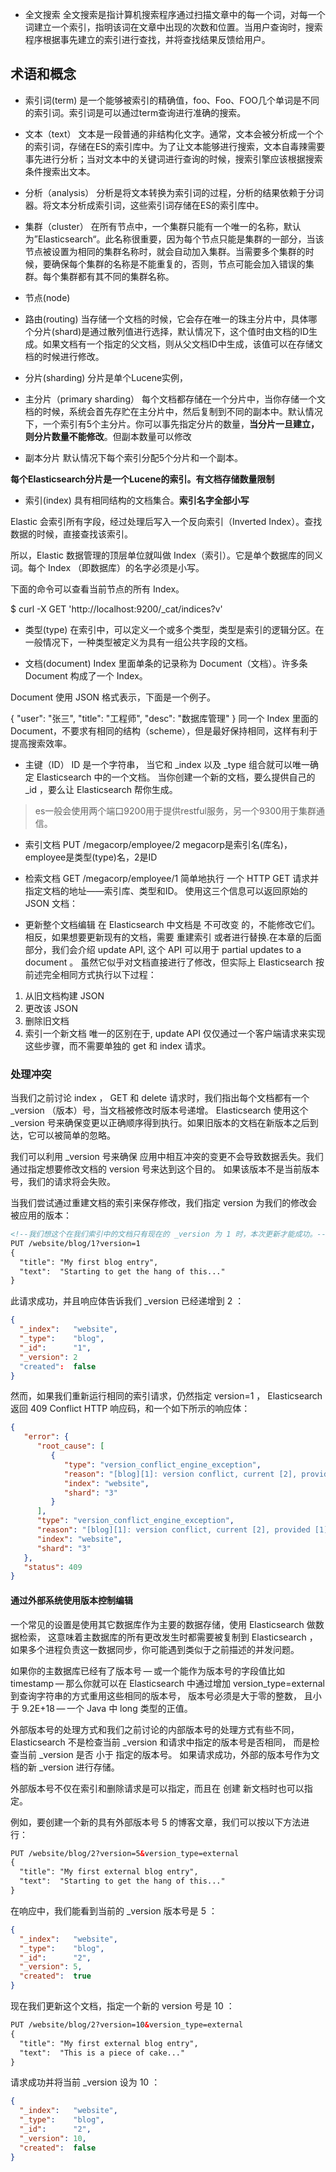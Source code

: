 * 全文搜索
全文搜索是指计算机搜索程序通过扫描文章中的每一个词，对每一个词建立一个索引，指明该词在文章中出现的次数和位置。当用户查询时，搜索程序根据事先建立的索引进行查找，并将查找结果反馈给用户。

## 术语和概念
  * 索引词(term)
  是一个能够被索引的精确值，foo、Foo、FOO几个单词是不同的索引词。索引词是可以通过term查询进行准确的搜索。

  * 文本（text）
  文本是一段普通的非结构化文字。通常，文本会被分析成一个个的索引词，存储在ES的索引库中。为了让文本能够进行搜索，文本自毒辣需要事先进行分析；当对文本中的关键词进行查询的时候，搜索引擎应该根据搜索条件搜索出文本。

  * 分析（analysis）
  分析是将文本转换为索引词的过程，分析的结果依赖于分词器。将文本分析成索引词，这些索引词存储在ES的索引库中。

  * 集群（cluster）
  在所有节点中，一个集群只能有一个唯一的名称，默认为”Elasticsearch“。此名称很重要，因为每个节点只能是集群的一部分，当该节点被设置为相同的集群名称时，就会自动加入集群。当需要多个集群的时候，要确保每个集群的名称是不能重复的，否则，节点可能会加入错误的集群。每个集群都有其不同的集群名称。

  * 节点(node)

  * 路由(routing)
  当存储一个文档的时候，它会存在唯一的珠主分片中，具体哪个分片(shard)是通过散列值进行选择，默认情况下，这个值时由文档的ID生成。如果文档有一个指定的父文档，则从父文档ID中生成，该值可以在存储文档的时候进行修改。

  * 分片(sharding)
  分片是单个Lucene实例，

  * 主分片（primary sharding）
    每个文档都存储在一个分片中，当你存储一个文档的时候，系统会首先存贮在主分片中，然后复制到不同的副本中。默认情况下，一个索引有5个主分片。你可以事先指定分片的数量，**当分片一旦建立，则分片数量不能修改**。但副本数量可以修改

  * 副本分片
    默认情况下每个索引分配5个分片和一个副本。

**每个Elasticsearch分片是一个Lucene的索引。有文档存储数量限制**

  * 索引(index)
  具有相同结构的文档集合。**索引名字全部小写**

  Elastic 会索引所有字段，经过处理后写入一个反向索引（Inverted Index）。查找数据的时候，直接查找该索引。

所以，Elastic 数据管理的顶层单位就叫做 Index（索引）。它是单个数据库的同义词。每个 Index （即数据库）的名字必须是小写。

下面的命令可以查看当前节点的所有 Index。


$ curl -X GET 'http://localhost:9200/_cat/indices?v'


  * 类型(type)
  在索引中，可以定义一个或多个类型，类型是索引的逻辑分区。在一般情况下，一种类型被定义为具有一组公共字段的文档。

  * 文档(document)
  Index 里面单条的记录称为 Document（文档）。许多条 Document 构成了一个 Index。

  Document 使用 JSON 格式表示，下面是一个例子。


  {
    "user": "张三",
    "title": "工程师",
    "desc": "数据库管理"
  }
  同一个 Index 里面的 Document，不要求有相同的结构（scheme），但是最好保持相同，这样有利于提高搜索效率。

  * 主键（ID）
    ID 是一个字符串， 当它和 _index 以及 _type 组合就可以唯一确定 Elasticsearch 中的一个文档。 当你创建一个新的文档，要么提供自己的 _id ，要么让 Elasticsearch 帮你生成。

  > es一般会使用两个端口9200用于提供restful服务，另一个9300用于集群通信。

  - 索引文档
  PUT /megacorp/employee/2
  megacorp是索引名(库名)，employee是类型(type)名，2是ID

  - 检索文档
  GET /megacorp/employee/1
  简单地执行 一个 HTTP GET 请求并指定文档的地址——索引库、类型和ID。 使用这三个信息可以返回原始的 JSON 文档：

  - 更新整个文档编辑
在 Elasticsearch 中文档是 不可改变 的，不能修改它们。 相反，如果想要更新现有的文档，需要 重建索引 或者进行替换.在本章的后面部分，我们会介绍 update API, 这个 API 可以用于 partial updates to a document 。 虽然它似乎对文档直接进行了修改，但实际上 Elasticsearch 按前述完全相同方式执行以下过程：

1. 从旧文档构建 JSON
2. 更改该 JSON
3. 删除旧文档
4. 索引一个新文档
唯一的区别在于, update API 仅仅通过一个客户端请求来实现这些步骤，而不需要单独的 get 和 index 请求。

### 处理冲突
当我们之前讨论 index ， GET 和 delete 请求时，我们指出每个文档都有一个 _version （版本）号，当文档被修改时版本号递增。 Elasticsearch 使用这个 _version 号来确保变更以正确顺序得到执行。如果旧版本的文档在新版本之后到达，它可以被简单的忽略。

我们可以利用 _version 号来确保 应用中相互冲突的变更不会导致数据丢失。我们通过指定想要修改文档的 version 号来达到这个目的。 如果该版本不是当前版本号，我们的请求将会失败。

当我们尝试通过重建文档的索引来保存修改，我们指定 version 为我们的修改会被应用的版本：
```html
<!--我们想这个在我们索引中的文档只有现在的 _version 为 1 时，本次更新才能成功。-->
PUT /website/blog/1?version=1
{
  "title": "My first blog entry",
  "text":  "Starting to get the hang of this..."
}
```

此请求成功，并且响应体告诉我们 _version 已经递增到 2 ：

```json
{
  "_index":   "website",
  "_type":    "blog",
  "_id":      "1",
  "_version": 2
  "created":  false
}
```

然而，如果我们重新运行相同的索引请求，仍然指定 version=1 ， Elasticsearch 返回 409 Conflict HTTP 响应码，和一个如下所示的响应体：

```JSON
{
   "error": {
      "root_cause": [
         {
            "type": "version_conflict_engine_exception",
            "reason": "[blog][1]: version conflict, current [2], provided [1]",
            "index": "website",
            "shard": "3"
         }
      ],
      "type": "version_conflict_engine_exception",
      "reason": "[blog][1]: version conflict, current [2], provided [1]",
      "index": "website",
      "shard": "3"
   },
   "status": 409
}
```

#### 通过外部系统使用版本控制编辑
一个常见的设置是使用其它数据库作为主要的数据存储，使用 Elasticsearch 做数据检索， 这意味着主数据库的所有更改发生时都需要被复制到 Elasticsearch ，如果多个进程负责这一数据同步，你可能遇到类似于之前描述的并发问题。

如果你的主数据库已经有了版本号 — 或一个能作为版本号的字段值比如 timestamp — 那么你就可以在 Elasticsearch 中通过增加 version_type=external 到查询字符串的方式重用这些相同的版本号， 版本号必须是大于零的整数， 且小于 9.2E+18 — 一个 Java 中 long 类型的正值。

外部版本号的处理方式和我们之前讨论的内部版本号的处理方式有些不同， Elasticsearch 不是检查当前 _version 和请求中指定的版本号是否相同， 而是检查当前 _version 是否 小于 指定的版本号。 如果请求成功，外部的版本号作为文档的新 _version 进行存储。

外部版本号不仅在索引和删除请求是可以指定，而且在 创建 新文档时也可以指定。

例如，要创建一个新的具有外部版本号 5 的博客文章，我们可以按以下方法进行：

```html
PUT /website/blog/2?version=5&version_type=external
{
  "title": "My first external blog entry",
  "text":  "Starting to get the hang of this..."
}
```

在响应中，我们能看到当前的 _version 版本号是 5 ：

```JSON
{
  "_index":   "website",
  "_type":    "blog",
  "_id":      "2",
  "_version": 5,
  "created":  true
}
```

现在我们更新这个文档，指定一个新的 version 号是 10 ：

```html
PUT /website/blog/2?version=10&version_type=external
{
  "title": "My first external blog entry",
  "text":  "This is a piece of cake..."
}
```
请求成功并将当前 _version 设为 10 ：

```JSON
{
  "_index":   "website",
  "_type":    "blog",
  "_id":      "2",
  "_version": 10,
  "created":  false
}
```
